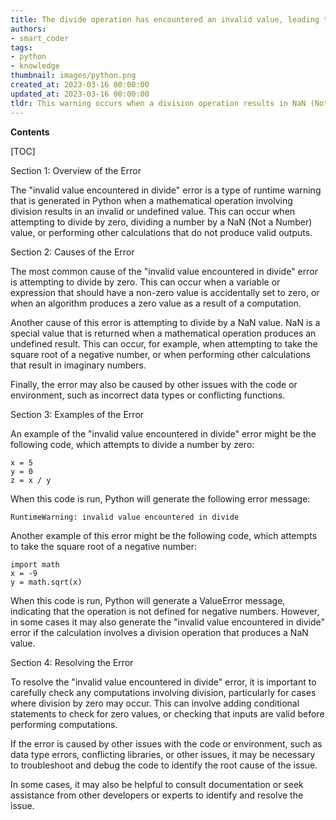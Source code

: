 ```yaml
---
title: The divide operation has encountered an invalid value, leading to a runtime warning
authors:
- smart_coder
tags:
- python
- knowledge
thumbnail: images/python.png
created_at: 2023-03-16 00:00:00
updated_at: 2023-03-16 00:00:00
tldr: This warning occurs when a division operation results in NaN (Not a Number) or infinity.
---
```


**Contents**

[TOC]

Section 1: Overview of the Error

The "invalid value encountered in divide" error is a type of runtime warning that is generated in Python when a mathematical operation involving division results in an invalid or undefined value. This can occur when attempting to divide by zero, dividing a number by a NaN (Not a Number) value, or performing other calculations that do not produce valid outputs.

Section 2: Causes of the Error

The most common cause of the "invalid value encountered in divide" error is attempting to divide by zero. This can occur when a variable or expression that should have a non-zero value is accidentally set to zero, or when an algorithm produces a zero value as a result of a computation.

Another cause of this error is attempting to divide by a NaN value. NaN is a special value that is returned when a mathematical operation produces an undefined result. This can occur, for example, when attempting to take the square root of a negative number, or when performing other calculations that result in imaginary numbers.

Finally, the error may also be caused by other issues with the code or environment, such as incorrect data types or conflicting functions.

Section 3: Examples of the Error

An example of the "invalid value encountered in divide" error might be the following code, which attempts to divide a number by zero:

```
x = 5
y = 0
z = x / y
```

When this code is run, Python will generate the following error message:

```
RuntimeWarning: invalid value encountered in divide
```

Another example of this error might be the following code, which attempts to take the square root of a negative number:

```
import math
x = -9
y = math.sqrt(x)
```

When this code is run, Python will generate a ValueError message, indicating that the operation is not defined for negative numbers. However, in some cases it may also generate the "invalid value encountered in divide" error if the calculation involves a division operation that produces a NaN value.

Section 4: Resolving the Error

To resolve the "invalid value encountered in divide" error, it is important to carefully check any computations involving division, particularly for cases where division by zero may occur. This can involve adding conditional statements to check for zero values, or checking that inputs are valid before performing computations.

If the error is caused by other issues with the code or environment, such as data type errors, conflicting libraries, or other issues, it may be necessary to troubleshoot and debug the code to identify the root cause of the issue.

In some cases, it may also be helpful to consult documentation or seek assistance from other developers or experts to identify and resolve the issue.
